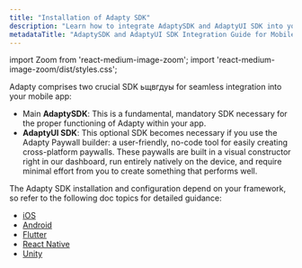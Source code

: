 ```yaml
---
title: "Installation of Adapty SDK"
description: "Learn how to integrate AdaptySDK and AdaptyUI SDK into your mobile app for seamless functionality and effortless creation of subscription purchase pages with the Paywall builder. Get detailed installation and configuration guidance tailored for various frameworks"
metadataTitle: "AdaptySDK and AdaptyUI SDK Integration Guide for Mobile Apps"
---
```


import Zoom from 'react-medium-image-zoom';
import 'react-medium-image-zoom/dist/styles.css';

Adapty comprises two crucial SDK ьщвгдуы for seamless integration into your mobile app:

- Main **AdaptySDK**: This is a fundamental, mandatory SDK necessary for the proper functioning of Adapty within your app.
- **AdaptyUI SDK**: This optional SDK becomes necessary if you use the Adapty Paywall builder: a user-friendly, no-code tool for easily creating cross-platform paywalls. These paywalls are built in a visual constructor right in our dashboard, run entirely natively on the device, and require minimal effort from you to create something that performs well.

The Adapty SDK installation and configuration depend on your framework, so refer to the following doc topics for detailed guidance:

- [iOS](sdk-installation-ios)
- [Android](sdk-installation-android)
- [Flutter](sdk-installation-flutter)
- [React Native](sdk-installation-reactnative) 
- [Unity](sdk-installation-unity)
